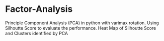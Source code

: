 # Factor-Analysis

Principle Component Analysis (PCA) in python with varimax rotation.
Using Silhoutte Score to evaluate the performance.
Heat Map of Silhoutte Score and Clusters identified by PCA
